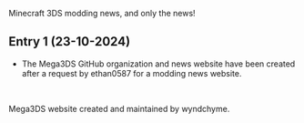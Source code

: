 Minecraft 3DS modding news, and only the news!

## Entry 1 (23-10-2024)
- The Mega3DS GitHub organization and news website have been created after a request by ethan0587 for a modding news website.

<br>

Mega3DS website created and maintained by wyndchyme.
